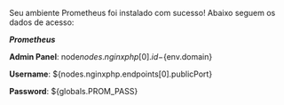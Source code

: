 Seu ambiente Prometheus foi instalado com sucesso! Abaixo seguem os dados de acesso:


***Prometheus***

**Admin Panel**: node${nodes.nginxphp[0].id}-${env.domain}

**Username**: ${nodes.nginxphp.endpoints[0].publicPort}

**Password**: ${globals.PROM_PASS} 
